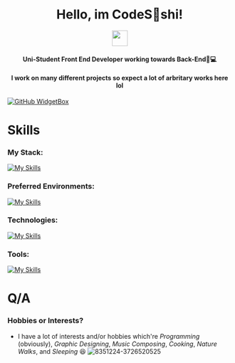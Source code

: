 <h1 align="center">  Hello, im CodeS👀shi! </h1>

<p align="center">
   <img src="https://media.giphy.com/media/hvRJCLFzcasrR4ia7z/giphy.gif" width="35px" height="35px"> 
</p>

<h4 align="center">  Uni-Student Front End Developer working towards Back-End💫💻 </h4>
<h4 align="center">  I work on many different projects so expect a lot of arbritary works here lol </h4>


[![GitHub WidgetBox](https://github-widgetbox.vercel.app/api/profile?username=CodeSooshi&data=followers,repositories,stars,commits&theme=viridescent)](https://github.com/CodeSooshi) 

#  Skills
### My Stack:
[![My Skills](https://skillicons.dev/icons?i=html,css,js,ts,threejs,babel,react,nodejs,cpp,cs,dotnet,mysql,visualstudio,vscode,postman,npm,regex,&perline=10)](https://skillicons.dev) 
### Preferred Environments:
[![My Skills](https://skillicons.dev/icons?i=mint,apple,windows,&perline=10)](https://skillicons.dev) 
### Technologies:
[![My Skills](https://skillicons.dev/icons?i=threejs,babel,react,nodejs,dotnet,regex,&perline=10)](https://skillicons.dev) 
### Tools:
[![My Skills](https://skillicons.dev/icons?i=html,css,js,ts,threejs,babel,react,nodejs,cpp,cs,dotnet,mysql,visualstudio,vscode,postman,npm,regex,&perline=10)](https://skillicons.dev) 


# Q/A
### Hobbies or Interests?
 * I have a lot of interests and/or hobbies which're *Programming* (obviously), *Graphic Designing*, *Music Composing*, *Cooking*, *Nature Walks*, and *Sleeping* 😆
![8351224-3726520525](https://github.com/user-attachments/assets/1e4729f2-ea95-4dc8-9b70-a504f7c9a2ee)
